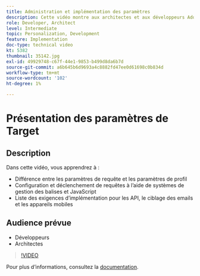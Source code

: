```yaml
---
title: Administration et implémentation des paramètres
description: Cette vidéo montre aux architectes et aux développeurs Adobe Target comment différencier les paramètres de requête et les paramètres de profil, configurer et déclencher des requêtes à l’aide de systèmes de gestion des balises et JavaScript, et comprendre les exigences d’implémentation pour le ciblage mobile, par e-mail et les API.
role: Developer, Architect
level: Intermediate
topic: Personalization, Development
feature: Implementation
doc-type: technical video
kt: 5382
thumbnail: 35142.jpg
exl-id: 49929748-c67f-44e1-9853-b499d8da6b7d
source-git-commit: a6b645b6d9693a4c8882fd47ee0d61698c0b834d
workflow-type: tm+mt
source-wordcount: '102'
ht-degree: 1%

---
```


# Présentation des paramètres de Target

## Description

Dans cette vidéo, vous apprendrez à :

* Différence entre les paramètres de requête et les paramètres de profil
* Configuration et déclenchement de requêtes à l’aide de systèmes de gestion des balises et JavaScript
* Liste des exigences d’implémentation pour les API, le ciblage des emails et les appareils mobiles

## Audience prévue

* Développeurs
* Architectes

>[!VIDEO](https://video.tv.adobe.com/v/35142/?quality=12)

Pour plus d’informations, consultez la [documentation](https://experienceleague.adobe.com/docs/target/using/implement-target/implementing-target.html?lang=en).
